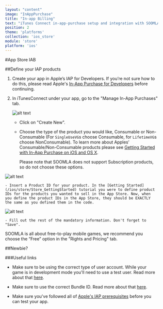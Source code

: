 ```yaml
---
layout: "content"
image: "InAppPurchase"
title: "In-app Billing"
text: "iTunes Connect in-app-purchase setup and integration with SOOMLA - define your game's in-app products."
position: 2
theme: 'platforms'
collection: 'ios_store'
module: 'store'
platform: 'ios'
---
```


#App Store IAB


##Define your IAP products

1. Create your app in Apple’s IAP for Developers. If you’re not sure how to do this, please read Apple's [In-App Purchase for Developers](https://developer.apple.com/in-app-purchase/) before continuing.

2. In iTunesConnect under your app, go to the "Manage In-App Purchases" tab.

    ![alt text](/img/tutorial_img/ios_iab/manageIAP.png "manage IAP")

    - Click on "Create New".

    - Choose the type of the product you would like, Consumable or Non-Consumable (For `SingleUseVG`s choose Consumable, for `LifetimeVG`s choose NonConsumable). To learn more about Apples’ Consumable/Non-Consumable products please see [Getting Started with In-App Purchase on iOS and OS X](https://developer.apple.com/in-app-purchase/In-App-Purchase-Guidelines.pdf).

      <div class="warning-box">Please note that SOOMLA does not support Subscription products, so do not choose these options.</div>

  ![alt text](/img/tutorial_img/ios_iab/productTypes.png "Product Types")

    - Insert a Product ID for your product. In the [Getting Started](/ios/store/Store_GettingStarted) tutorial you were to define product IDs for the products you wanted to sell in the App Store. Now, when you define the product IDs in the App Store, they should be EXACTLY the same as you defined them in the code.

  ![alt text](/img/tutorial_img/ios_iab/productIDs.png "Product IDs")

    - Fill out the rest of the mandatory information. Don't forget to "Save".

  <div class="info-box">SOOMLA is all about free-to-play mobile games, we recommend you choose the “Free” option in the "Rights and Pricing" tab.</div>

##Newbie?

###Useful links

- Make sure to be using the correct type of user account. While your game is in development mode you'll need to use a test user. Read more about that [here](https://developer.apple.com/library/ios/documentation/LanguagesUtilities/Conceptual/iTunesConnect_Guide/Chapters/SettingUpUserAccounts.html).

- Make sure to use the correct Bundle ID. Read more about that [here](https://developer.apple.com/library/ios/documentation/IDEs/Conceptual/AppDistributionGuide/ConfiguringYourApp/ConfiguringYourApp.html).

- Make sure you've followed all of [Apple's IAP prerequisites](https://developer.apple.com/library/ios/documentation/LanguagesUtilities/Conceptual/iTunesConnectInAppPurchase_Guide/Chapters/Introduction.html) before you can test your app.
